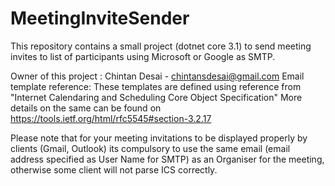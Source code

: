 # MeetingInviteSender
This repository contains a small project (dotnet core 3.1) to send meeting invites to list of participants using Microsoft or Google as SMTP.

Owner of this project : Chintan Desai - chintansdesai@gmail.com
Email template reference: These templates are defined using reference from "Internet Calendaring and Scheduling Core Object Specification"
More details on the same can be found on https://tools.ietf.org/html/rfc5545#section-3.2.17

Please note that for your meeting invitations to be displayed properly by clients (Gmail, Outlook) its compulsory to use the same email (email address specified as User Name for SMTP) as an Organiser for the meeting, otherwise some client will not parse ICS correctly.

